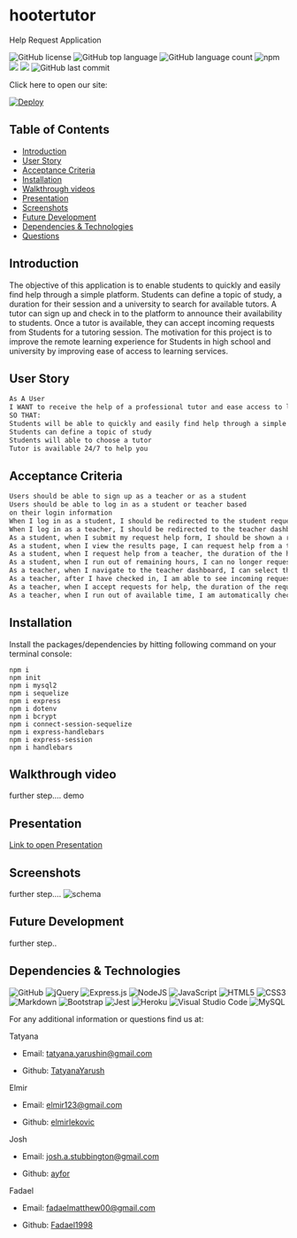 # hootertutor

Help Request Application


![GitHub license](https://img.shields.io/badge/license-MIT-blue.svg)
![GitHub top language](https://img.shields.io/github/languages/top/elmirlekovic/hootertutor?color=yellow&logo=JavaScript&logoColor=green)
![GitHub language count](https://img.shields.io/github/languages/count/elmirlekovic/hootertutor)
![npm](https://img.shields.io/npm/v/npm?color=orange&logo=npm)
 <img src="https://img.shields.io/badge/Sequelize-blue"  />
 <img src="https://img.shields.io/badge/dotenv-green" />
![GitHub last commit](https://img.shields.io/github/last-commit/elmirlekovic/hootertutor)


Click here to open our site:

[![Deploy](https://www.herokucdn.com/deploy/button.svg)](https://hootertutor.herokuapp.com/)


 ## Table of Contents
- [Introduction](#introduction)
- [User Story](#user-story)
- [Acceptance Criteria](#acceptance-criteria)
- [Installation](#installation)
- [Walkthrough videos](#walkthrough-videos)
- [Presentation](#presentation)
- [Screenshots](#screenshots)
- [Future Development](#future-development)
- [Dependencies & Technologies](#Dependencies-&-technologies)
- [Questions](#questions)


## Introduction
The objective of this application is to enable students to quickly and easily find help through a simple platform. Students can define a topic of study, a duration for their session and a university to search for available tutors. A tutor can sign up and check in to the platform to announce their availability to students. Once a tutor is available, they can accept incoming requests from Students for a tutoring session. The motivation for this project is to improve the remote learning experience for Students in high school and university by improving ease of access to learning services.

## User Story

```md
As A User 
I WANT to receive the help of a professional tutor and ease access to learning services
SO THAT:
Students will be able to quickly and easily find help through a simple platform
Students can define a topic of study
Students will able to choose a tutor
Tutor is available 24/7 to help you
```

## Acceptance Criteria

```md
Users should be able to sign up as a teacher or as a student
Users should be able to log in as a student or teacher based 
on their login information
When I log in as a student, I should be redirected to the student request help form 
When I log in as a teacher, I should be redirected to the teacher dashboard
As a student, when I submit my request help form, I should be shown a results page that displays the teachers currently available that fit my criteria
As a student, when I view the results page, I can request help from a teacher
As a student, when I request help from a teacher, the duration of the help session is subtracted from my number of hours remaining
As a student, when I run out of remaining hours, I can no longer request help using the form until reset time (to be determined)
As a teacher, when I navigate to the teacher dashboard, I can select the check-in button and specify the amount of time I am available
As a teacher, after I have checked in, I am able to see incoming requests for help from students
As a teacher, when I accept requests for help, the duration of the request is subtracted from my available time
As a teacher, when I run out of available time, I am automatically checked out and can no longer accept requests 
```

## Installation
Install the packages/dependencies by hitting following command on your terminal console:

```
npm i
npm init
npm i mysql2
npm i sequelize
npm i express
npm i dotenv
npm i bcrypt
npm i connect-session-sequelize
npm i express-handlebars
npm i express-session
npm i handlebars

```
## Walkthrough video
 further step.... demo

## Presentation
<a href="https://docs.google.com/presentation/d/1XyZX_IlrjAFekMN48ji7XzXqGLT8rDD2zog_UVs_HUc/edit#slide=id.gdeb0b53190_0_207 ">Link to open Presentation</a>

## Screenshots
 further step....
![schema]()


## Future Development
 further step..

## Dependencies & Technologies

<p>
<img alt="GitHub" src="https://img.shields.io/badge/github-%23121011.svg?&style=for-the-badge&logo=github&logoColor=white"/>
<img alt="jQuery" src="https://img.shields.io/badge/jquery-%230769AD.svg?&style=for-the-badge&logo=jquery&logoColor=white"/>
<img alt="Express.js" src="https://img.shields.io/badge/express.js-%23404d59.svg?&style=for-the-badge"/>
<img alt="NodeJS" src="https://img.shields.io/badge/node.js-%2343853D.svg?&style=for-the-badge&logo=node.js&logoColor=white"/>
<img alt="JavaScript" src="https://img.shields.io/badge/javascript-%23323330.svg?&style=for-the-badge&logo=javascript&logoColor=%23F7DF1E"/>
<img alt="HTML5" src="https://img.shields.io/badge/html5-%23E34F26.svg?&style=for-the-badge&logo=html5&logoColor=white"/>
<img alt="CSS3" src="https://img.shields.io/badge/css3-%231572B6.svg?&style=for-the-badge&logo=css3&logoColor=white"/>
<img alt="Markdown" src="https://img.shields.io/badge/markdown-%23000000.svg?&style=for-the-badge&logo=markdown&logoColor=white"/>
<img alt="Bootstrap" src="https://img.shields.io/badge/bootstrap-%23563D7C.svg?&style=for-the-badge&logo=bootstrap&logoColor=white"/>
<img alt="Jest" src="https://img.shields.io/badge/-jest-%23C21325?&style=for-the-badge&logo=jest&logoColor=white"/>
<img alt="Heroku" src="https://img.shields.io/badge/heroku-%23430098.svg?&style=for-the-badge&logo=heroku&logoColor=white"/>
<img alt="Visual Studio Code" src="https://img.shields.io/badge/VisualStudioCode-0078d7.svg?&style=for-the-badge&logo=visual-studio-code&logoColor=white"/>
<img alt="MySQL" src="https://img.shields.io/badge/mysql-%2300f.svg?&style=for-the-badge&logo=mysql&logoColor=white"/>
</p>


For any additional information or questions find us at:

Tatyana

 - Email: [tatyana.yarushin@gmail.com](mailto:tatyana.yarushin@gmail.com)
 
 - Github: [TatyanaYarush](https://github.com/TatyanaYarush)

Elmir

 - Email: [elmir123@gmail.com](mailto:elmir123@gmail.com)
 
 - Github: [elmirlekovic](https://github.com/elmirlekovic)


Josh

 - Email: [josh.a.stubbington@gmail.com](mailto:josh.a.stubbington@gmail.com)
 
 - Github: [ayfor](https://github.com/ayfor)


Fadael

 - Email: [fadaelmatthew00@gmail.com](mailto:fadaelmatthew00@gmail.com)
 
 - Github: [Fadael1998](https://github.com/Fadael1998)











